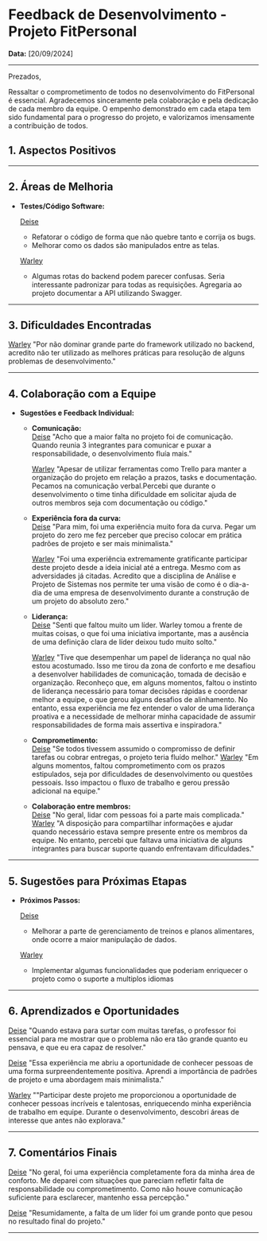 # Feedback de Desenvolvimento - Projeto FitPersonal

**Data:** [20/09/2024]

---

Prezados,

Ressaltar o comprometimento de todos no desenvolvimento do FitPersonal é essencial. Agradecemos sinceramente pela colaboração e pela dedicação de cada membro da equipe. O empenho demonstrado em cada etapa tem sido fundamental para o progresso do projeto, e valorizamos imensamente a contribuição de todos.

## 1. **Aspectos Positivos**

---

## 2. **Áreas de Melhoria**

- **Testes/Código Software:**

  [Deise](https://github.com/deisesan)

  - Refatorar o código de forma que não quebre tanto e corrija os bugs.
  - Melhorar como os dados são manipulados entre as telas.

  [Warley](https://github.com/warleyramires)

  - Algumas rotas do backend podem parecer confusas. Seria interessante padronizar para todas as requisições. Agregaria ao projeto documentar a API utilizando Swagger.

---

## 3. **Dificuldades Encontradas**

[Warley](https://github.com/warleyramires) "Por não dominar grande parte do framework utilizado no backend, acredito não ter utilizado as melhores práticas para resolução de alguns problemas de desenvolvimento."

---

## 4. **Colaboração com a Equipe**

- **Sugestões e Feedback Individual:**

  - **Comunicação:**  
    [Deise](https://github.com/deisesan) "Acho que a maior falta no projeto foi de comunicação. Quando reunia 3 integrantes para comunicar e puxar a responsabilidade, o desenvolvimento fluía mais."

    [Warley](https://github.com/warleyramires) "Apesar de utilizar ferramentas como Trello para manter a organização do projeto em relação a prazos, tasks e documentação. Pecamos na comunicação verbal.Percebi que durante o desenvolvimento o time tinha dificuldade em solicitar ajuda de outros membros seja com documentação ou código."

  - **Experiência fora da curva:**  
    [Deise](https://github.com/deisesan) "Para mim, foi uma experiência muito fora da curva. Pegar um projeto do zero me fez perceber que preciso colocar em prática padrões de projeto e ser mais minimalista."

    [Warley](https://github.com/warleyramires) "Foi uma experiência extremamente gratificante participar deste projeto desde a ideia inicial até a entrega. Mesmo com as adversidades já citadas. Acredito que a disciplina de Análise e Projeto de Sistemas nos permite ter uma visão de como é o dia-a-dia de uma empresa de desenvolvimento durante a construção de um projeto do absoluto zero."

  - **Liderança:**  
    [Deise](https://github.com/deisesan) "Senti que faltou muito um líder. Warley tomou a frente de muitas coisas, o que foi uma iniciativa importante, mas a ausência de uma definição clara de líder deixou tudo muito solto."

    [Warley](https://github.com/warleyramires) "Tive que desempenhar um papel de liderança no qual não estou acostumado. Isso me tirou da zona de conforto e me desafiou a desenvolver habilidades de comunicação, tomada de decisão e organização. Reconheço que, em alguns momentos, faltou o instinto de liderança necessário para tomar decisões rápidas e coordenar melhor a equipe, o que gerou alguns desafios de alinhamento. No entanto, essa experiência me fez entender o valor de uma liderança proativa e a necessidade de melhorar minha capacidade de assumir responsabilidades de forma mais assertiva e inspiradora."

  - **Comprometimento:**  
    [Deise](https://github.com/deisesan) "Se todos tivessem assumido o compromisso de definir tarefas ou cobrar entregas, o projeto teria fluído melhor."
    [Warley](https://github.com/warleyramires) "Em alguns momentos, faltou comprometimento com os prazos estipulados, seja por dificuldades de desenvolvimento ou questões pessoais. Isso impactou o fluxo de trabalho e gerou pressão adicional na equipe."

  - **Colaboração entre membros:**  
    [Deise](https://github.com/deisesan) "No geral, lidar com pessoas foi a parte mais complicada."
    [Warley](https://github.com/warleyramires) "A disposição para compartilhar informações e ajudar quando necessário estava sempre presente entre os membros da equipe. No entanto, percebi que faltava uma iniciativa de alguns integrantes para buscar suporte quando enfrentavam dificuldades."

---

## 5. **Sugestões para Próximas Etapas**

- **Próximos Passos:**

  [Deise](https://github.com/deisesan)

  - Melhorar a parte de gerenciamento de treinos e planos alimentares, onde ocorre a maior manipulação de dados.

  [Warley](https://github.com/warleyramires)

  - Implementar algumas funcionalidades que poderiam enriquecer o projeto como o suporte a multiplos idiomas

---

## 6. **Aprendizados e Oportunidades**

[Deise](https://github.com/deisesan) "Quando estava para surtar com muitas tarefas, o professor foi essencial para me mostrar que o problema não era tão grande quanto eu pensava, e que eu era capaz de resolver."

[Deise](https://github.com/deisesan) "Essa experiência me abriu a oportunidade de conhecer pessoas de uma forma surpreendentemente positiva. Aprendi a importância de padrões de projeto e uma abordagem mais minimalista."

[Warley](https://github.com/warleyramires) ""Participar deste projeto me proporcionou a oportunidade de conhecer pessoas incríveis e talentosas, enriquecendo minha experiência de trabalho em equipe. Durante o desenvolvimento, descobri áreas de interesse que antes não explorava."

---

## 7. **Comentários Finais**

[Deise](https://github.com/deisesan) "No geral, foi uma experiência completamente fora da minha área de conforto. Me deparei com situações que pareciam refletir falta de responsabilidade ou comprometimento. Como não houve comunicação suficiente para esclarecer, mantenho essa percepção."

[Deise](https://github.com/deisesan) "Resumidamente, a falta de um líder foi um grande ponto que pesou no resultado final do projeto."

---
